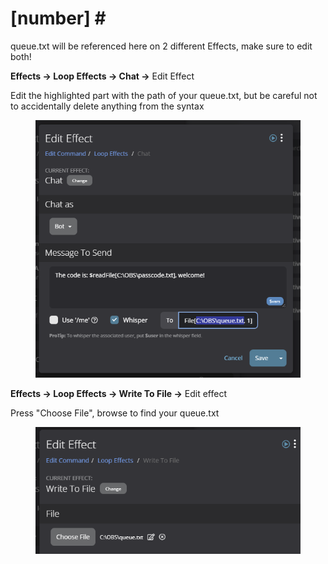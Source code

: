 # \[number] \#

queue.txt will be referenced here on 2 different Effects, make sure to edit both!



**Effects -> Loop Effects -> Chat ->** Edit Effect

Edit the highlighted part with the path of your queue.txt, but be careful not to accidentally delete anything from the syntax

<figure><img src="../../../../.gitbook/assets/image (8).png" alt=""><figcaption></figcaption></figure>



**Effects -> Loop Effects -> Write To File ->** Edit effect

Press "Choose File", browse to find your queue.txt

<figure><img src="../../../../.gitbook/assets/image (9).png" alt=""><figcaption></figcaption></figure>

